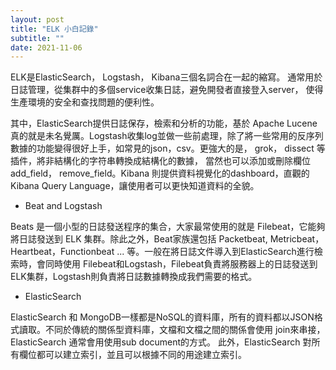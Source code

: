 ```yaml
---
layout: post
title: "ELK 小白記錄"
subtitle: ""
date: 2021-11-06
---
```


ELK是ElasticSearch， Logstash， Kibana三個名詞合在一起的縮寫。 通常用於日誌管理，從集群中的多個service收集日誌，避免開發者直接登入server，
使得生產環境的安全和查找問題的便利性。

其中，ElasticSearch提供日誌保存，檢索和分析的功能，基於 Apache 
Lucene 真的就是未名覺厲。Logstash收集log並做一些前處理，除了將一些常用的反序列數據的功能變得很好上手，如常見的json，csv。更強大的是， 
grok， dissect 等插件，將非結構化的字符串轉換成結構化的數據， 當然也可以添加或刪除欄位 add_field， 
remove_field。Kibana 則提供資料視覺化的dashboard，直觀的 Kibana Query Language，讓使用者可以更快知道資料的全貌。

- Beat and Logstash

Beats 是一個小型的日誌發送程序的集合，大家最常使用的就是 Filebeat，它能夠將日誌發送到 ELK 集群。除此之外，Beat家族還包括 Packetbeat, 
Metricbeat，Heartbeat，Functionbeat ... 等。一般在將日誌文件導入到ElasticSearch進行檢索時，會同時使用 
Filebeat和Logstash，Filebeat負責將服務器上的日誌發送到ELK集群，Logstash則負責將日誌數據轉換成我們需要的格式。


- ElasticSearch

ElasticSearch 和 MongoDB一樣都是NoSQL的資料庫，所有的資料都以JSON格式讀取。不同於傳統的關係型資料庫，文檔和文檔之間的關係會使用 
join來串接，ElasticSearch 通常會用使用sub document的方式。 此外，ElasticSearch 對所有欄位都可以建立索引，並且可以根據不同的用途建立索引。
